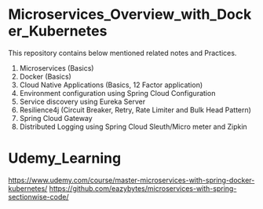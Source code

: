 # Microservices_Overview_with_Docker_Kubernetes

This repository contains below mentioned related notes and Practices.
1. Microservices (Basics)
2. Docker (Basics)
3. Cloud Native Applications (Basics, 12 Factor application)
4. Environment configuration using Spring Cloud Configuration
5. Service discovery using Eureka Server
6. Resilience4j (Circuit Breaker, Retry, Rate Limiter and Bulk Head Pattern)
7. Spring Cloud Gateway
8. Distributed Logging using Spring Cloud Sleuth/Micro meter and Zipkin

# Udemy_Learning
https://www.udemy.com/course/master-microservices-with-spring-docker-kubernetes/
https://github.com/eazybytes/microservices-with-spring-sectionwise-code/
